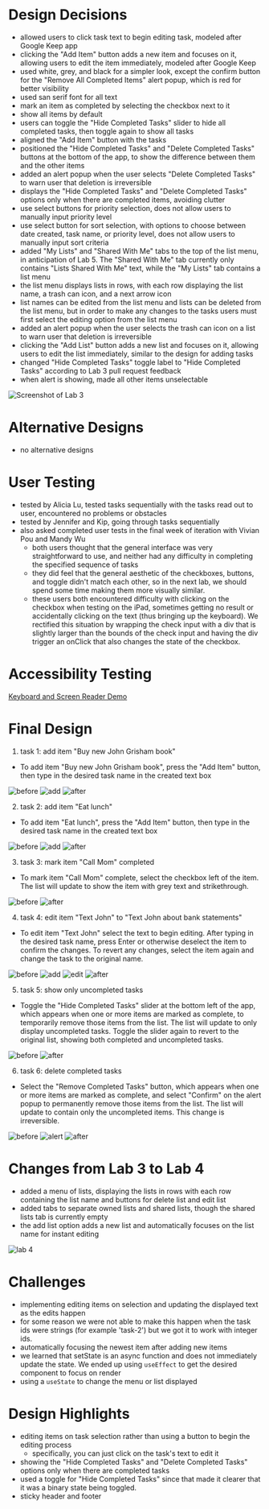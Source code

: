 # Design Decisions
+ allowed users to click task text to begin editing task,
modeled after Google Keep app
+ clicking the "Add Item" button adds a new item and
focuses on it, allowing users to edit the item immediately,
modeled after Google Keep
+ used white, grey, and black for a simpler look, except
the confirm button for the "Remove All Completed Items"
alert popup, which is red for better visibility
+ used san serif font for all text
+ mark an item as completed by selecting the checkbox
next to it
+ show all items by default
+ users can toggle the "Hide Completed Tasks" slider to
hide all completed tasks, then toggle again to show all tasks
+ aligned the "Add Item" button with the tasks
+ positioned the "Hide Completed Tasks" and
"Delete Completed Tasks" buttons at the bottom of the
app, to show the difference between them and the other
items
+ added an alert popup when the user selects "Delete
Completed Tasks" to warn user that deletion is irreversible
+ displays the "Hide Completed Tasks" and "Delete
Completed Tasks" options only when there are completed
items, avoiding clutter
+ use select buttons for priority selection, does not allow
users to manually input priority level
+ use select button for sort selection, with options to
choose between date created, task name, or priority level,
does not allow users to manually input sort criteria
+ added "My Lists" and "Shared With Me" tabs to the top
of the list menu, in anticipation of Lab 5. The
"Shared With Me" tab currently only contains "Lists
Shared With Me" text, while the "My Lists" tab contains
a list menu
+ the list menu displays lists in rows, with each row
displaying the list name, a trash can icon, and a
next arrow icon
+ list names can be edited from the list menu and
lists can be deleted from the list menu, but in order
to make any changes to the tasks users must first
select the editing option from the list menu
+ added an alert popup when the user selects the trash
can icon on a list to warn user that deletion
is irreversible
+ clicking the "Add List" button adds a new list and
focuses on it, allowing users to edit the list immediately,
similar to the design for adding tasks
+ changed "Hide Completed Tasks" toggle label to
"Hide Completed Tasks" according to Lab 3 pull request
feedback
+ when alert is showing, made all other items unselectable


![Screenshot of Lab 3](lab3-basic.png)

# Alternative Designs
+ no alternative designs

# User Testing
+ tested by Alicia Lu, tested tasks sequentially
with the tasks read out to user, encountered no
problems or obstacles
+ tested by Jennifer and Kip, going through tasks
sequentially
+ also asked completed user tests in the final week of
iteration with Vivian Pou and Mandy Wu
  + both users thought that the general interface was
  very straightforward to use, and neither had any
  difficulty in completing the specified sequence of
  tasks
  + they did feel that the general aesthetic of the
  checkboxes, buttons, and toggle didn't match each
  other, so in the next lab, we should spend some time
  making them more visually similar.
  + these users both encountered difficulty with
  clicking on the checkbox when testing on the iPad,
  sometimes getting no result or accidentally clicking
  on the text (thus bringing up the keyboard). We
  rectified this situation by wrapping the check input
  with a div that is slightly larger than the bounds of
  the check input and having the div trigger an onClick
  that also changes the state of the checkbox.

# Accessibility Testing
[Keyboard and Screen Reader Demo](https://drive.google.com/file/d/1lLwrDAKPjqcnc77CesWMCUt-4OK8q5TO/view?usp=sharing)

# Final Design

1. task 1: add item "Buy new John Grisham book"
+ To add item "Buy new John Grisham book", press the
"Add Item" button, then type in the desired task name
in the created text box

![before](t1-begin.png)
![add](t1-add.png)
![after](t1-end.png)

2. task 2: add item "Eat lunch"
+ To add item "Eat lunch", press the "Add Item" button,
then type in the desired task name in the created text
box

![before](t2-begin.png)
![add](t2-add.png)
![after](t2-end.png)

3. task 3: mark item "Call Mom" completed
+ To mark item "Call Mom" complete, select the checkbox
left of the item. The list will update to show the item with grey text and strikethrough.

![before](t3-begin.png)
![after](t3-end.png)

4. task 4: edit item "Text John" to "Text John about
bank statements"
+ To edit item "Text John" select the text to begin
editing. After typing in the desired task name, press
Enter or otherwise deselect the item to confirm the
changes. To revert any changes, select the item again
and change the task to the original name.

![before](t4-begin.png)
![add](t4-edit1.png)
![edit](t4-edit2.png)
![after](t4-end.png)


5. task 5: show only uncompleted tasks
+ Toggle the "Hide Completed Tasks" slider at the
bottom left of the app, which appears when one or more
items are marked as complete, to temporarily remove those
items from the list. The list will update to only
display uncompleted tasks. Toggle the slider
again to revert to the original list, showing both
completed and uncompleted tasks.

![before](t5-begin.png)
![after](t5-end.png)

6. task 6: delete completed tasks
+ Select the "Remove Completed Tasks" button, which
appears when one or more items are marked as complete,
and select "Confirm" on the alert popup to permanently
remove those items from the list. The
list will update to contain only the uncompleted items.
This change is irreversible.

![before](t6-begin.png)
![alert](t6-alert.png)
![after](t6-end.png)


# Changes from Lab 3 to Lab 4
+ added a menu of lists, displaying the lists in
rows with each row containing the list name and buttons
for delete list and edit list
+ added tabs to separate owned lists and shared lists,
though the shared lists tab is currently empty
+ the add list option adds a new list and automatically
focuses on the list name for instant editing

![lab 4](listmenu.png)


# Challenges
+ implementing editing items on selection and
updating the displayed text as the edits happen
+ for some reason we were not able to make this happen
when the task ids were strings (for example 'task-2')
but we got it to work with integer ids.
+ automatically focusing the newest item after adding
new items
+ we learned that setState is an async function and
does not immediately update the state. We ended up
using `useEffect` to get the desired component to
focus on render
+ using a `useState` to change the menu or list
displayed

# Design Highlights
+ editing items on task selection rather than using a button
to begin the editing process
  + specifically, you can just click on the task's text
  to edit it
+ showing the "Hide Completed Tasks" and "Delete
Completed Tasks" options only when there are completed
tasks
+ used a toggle for "Hide Completed Tasks" since that made
it clearer that it was a binary state being toggled.
+ sticky header and footer
